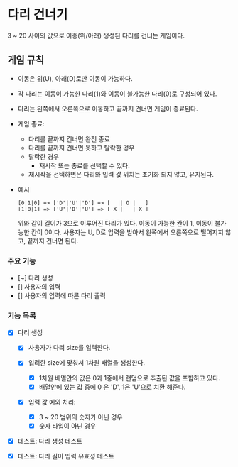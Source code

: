 # 다리 건너기

3 ~ 20 사이의 값으로 이중(위/아래) 생성된 다리를 건너는 게임이다.

## 게임 규칙

- 이동은 위(U), 아래(D)로만 이동이 가능하다.
- 각 다리는 이동이 가능한 다리(1)와 이동이 불가능한 다리(0)로 구성되어 있다.
- 다리는 왼쪽에서 오른쪽으로 이동하고 끝까지 건너면 게임이 종료된다.
- 게임 종료:

  - 다리를 끝까지 건너면 완전 종료
  - 다리를 끝까지 건너면 못하고 탈락한 경우
  - 탈락한 경우
    - 재시작 또는 종료를 선택할 수 있다.
  - 재시작을 선택하면은 다리와 입력 값 위치는 초기화 되지 않고, 유지된다.

- 예시
  ```
  [0|1|0] => ['D'|'U'|'D'] => [   | O |   ]
  [1|0|1] => ['U'|'D'|'U'] => [ X |   | X ]
  ```
  위와 같이 길이가 3으로 이루어진 다리가 있다.
  이동이 가능한 칸이 1, 이동이 불가능한 칸이 0이다.
  사용자는 U, D로 입력을 받아서 왼쪽에서 오른쪽으로 떨어지지 않고, 끝까지 건너면 된다.

### 주요 기능

- [~] 다리 생성
- [] 사용자의 입력
- [] 사용자의 입력에 따른 다리 출력

### 기능 목록

- [x] 다리 생성

  - [x] 사용자가 다리 size를 입력한다.
  - [x] 입려한 size에 맞춰서 1차원 배열을 생성한다.

    - [x] 1차원 배열안의 값은 0과 1중에서 랜덤으로 추출된 값을 포함하고 있다.
    - [x] 배열안에 있는 값 중에 0 은 'D', 1은 'U'으로 치환 해준다.

  - [x] 입력 값 예외 처리:

    - [x] 3 ~ 20 범위의 숫자가 아닌 경우
    - [x] 숫자 타입이 아닌 경우

- [x] 테스트: 다리 생성 테스트
- [x] 테스트: 다리 길이 입력 유효성 테스트
